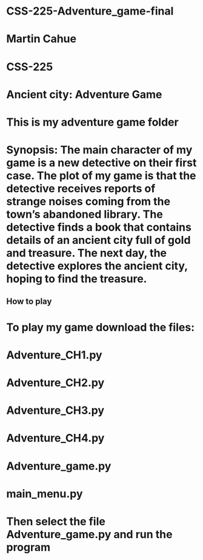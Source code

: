 # CSS-225-Adventure_game-final

# Martin Cahue
# CSS-225
# Ancient city: Adventure Game

# This is my adventure game folder

# Synopsis: The main character of my game is a new detective on their first case. The plot of my game is that the detective receives reports of strange noises coming from the town’s abandoned library. The detective finds a book that contains details of an ancient city full of gold and treasure. The next day, the detective explores the ancient city, hoping to find the treasure.

## How to play
# To play my game download the files:
# Adventure_CH1.py
# Adventure_CH2.py
# Adventure_CH3.py
# Adventure_CH4.py
# Adventure_game.py
# main_menu.py

# Then select the file Adventure_game.py and run the program
